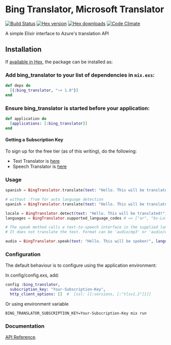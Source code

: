 # Bing Translator, Microsoft Translator

[![Build Status](http://img.shields.io/travis/ikeikeikeike/bing_translator.svg?style=flat-square)](http://travis-ci.org/ikeikeikeike/bing_translator)
[![Hex version](https://img.shields.io/hexpm/v/bing_translator.svg "Hex version")](https://hex.pm/packages/bing_translator)
[![Hex downloads](https://img.shields.io/hexpm/dt/bing_translator.svg "Hex downloads")](https://hex.pm/packages/bing_translator)
[![Code Climate](http://img.shields.io/badge/code_climate-Erlang_17.4-brightgreen.svg?style=flat-square)](https://travis-ci.org/ikeikeikeike/bing_translator)

A simple Elixir interface to Azure's translation API

## Installation

If [available in Hex](https://hex.pm/docs/publish), the package can be installed as:

### Add bing_translator to your list of dependencies in `mix.exs`:

```elixir
def deps do
  [{:bing_translator, "~> 1.0"}]
end
```

### Ensure bing_translator is started before your application:

```elixir
def application do
  [applications: [:bing_translator]]
end
```

#### Getting a Subscription Key

To sign up for the free tier (as of this writing), do the following:

- Text Translator is [here](http://docs.microsofttranslator.com/text-translate.html)
- Speech Translator is [here](http://docs.microsofttranslator.com/speech-translate.html)

### Usage

```elixir
spanish = BingTranslator.translate(text: "Hello. This will be translated!", from: "en", to: "es")

# without :from for auto language detection
spanish = BingTranslator.translate(text: "Hello. This will be translated!", to: "es")

locale = BingTranslator.detect(text: "Hello. This will be translated!") # => "en"
languages = BingTranslator.supported_language_codes # => ["ar", "bs-Latn", "bg", "ca", "zh-CHS",,,,,]

# The speak method calls a text-to-speech interface in the supplied language.
# It does not translate the text. Format can be 'audio/mp3' or 'audio/wav'

audio = BingTranslator.speak(text: "Hello. This will be spoken!", language: :en, format: "audio/mp3", options: "MaxQuality")
```

### Configuration

The default behaviour is to configure using the application environment:

In config/config.exs, add:

```elixir
config :bing_translator,
  subscription_key: "Your-Subscription-Key",
  http_client_options: []  #  [ssl: [{:versions, [:"tlsv1.2"]}]]
```

Or using environment variable
```shell
BING_TRANSLATOR_SUBSCRIPTION_KEY=Your-Subscription-Key mix run
```

### Documentation

[API Reference](http://hexdocs.pm/bing_translator/api-reference.html).
